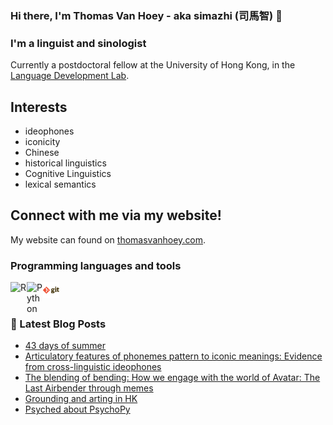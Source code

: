 ### Hi there, I'm Thomas Van Hoey - aka simazhi (司馬智) 👋

### I'm a linguist and sinologist

Currently a postdoctoral fellow at the University of Hong Kong, in the [Language Development Lab](https://linguistics.hku.hk/ldlhku/).

## Interests
- ideophones
- iconicity
- Chinese
- historical linguistics
- Cognitive Linguistics
- lexical semantics

## Connect with me via my website!

My website can found on [thomasvanhoey.com](https://thomasvanhoey.com).


### Programming languages and tools

<img align="left" alt="R" width="26px" src="https://www.r-project.org/logo/Rlogo.png" />
<img align="left" alt="Python" width="26px" src="https://upload.wikimedia.org/wikipedia/commons/c/c3/Python-logo-notext.svg" />
<img align="left" alt="Git" width="26px" src="https://raw.githubusercontent.com/github/explore/80688e429a7d4ef2fca1e82350fe8e3517d3494d/topics/git/git.png" />


<br />
<br />

### 📕 Latest Blog Posts
<!-- BLOG-POST-LIST:START -->
- [43 days of summer](https://thomasvanhoey.com/post/2021-09-24-43-days-of-summer/)
- [Articulatory features of phonemes pattern to iconic meanings: Evidence from cross-linguistic ideophones](https://thomasvanhoey.com/publication/2021_cogling_articulatory/)
- [The blending of bending: How we engage with the world of Avatar: The Last Airbender through memes](https://thomasvanhoey.com/publication/2021_metaphor_blending/)
- [Grounding and arting in HK](https://thomasvanhoey.com/post/2021-07-30-grounding-and-arting-in-hk/)
- [Psyched about PsychoPy](https://thomasvanhoey.com/post/2021-05-20-psyched-about-psychopy/)
<!-- BLOG-POST-LIST:END -->

<!--
**simazhi/simazhi** is a ✨ _special_ ✨ repository because its `README.md` (this file) appears on your GitHub profile.

Here are some ideas to get you started:

- 🔭 I’m currently working on ...
- 🌱 I’m currently learning ...
- 👯 I’m looking to collaborate on ...
- 🤔 I’m looking for help with ...
- 💬 Ask me about ...
- 📫 How to reach me: ...
- 😄 Pronouns: ...
- ⚡ Fun fact: ...
-->
